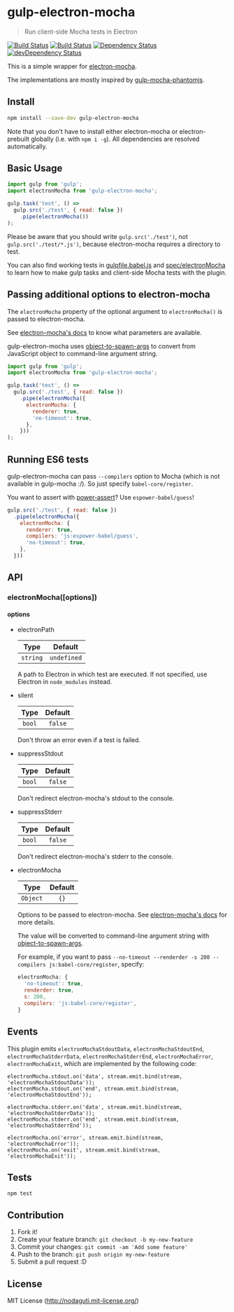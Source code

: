 # gulp-electron-mocha
> Run client-side Mocha tests in Electron

[![Build Status](https://travis-ci.org/nodaguti/gulp-electron-mocha.svg?branch=master)](https://travis-ci.org/nodaguti/gulp-electron-mocha)
[![Build Status](https://ci.appveyor.com/api/projects/status/github/nodaguti/gulp-electron-mocha?svg=true)](https://ci.appveyor.com/project/nodaguti/gulp-electron-mocha)
[![Dependency Status](https://david-dm.org/nodaguti/gulp-electron-mocha.svg)](https://david-dm.org/nodaguti/gulp-electron-mocha)
[![devDependency Status](https://david-dm.org/nodaguti/gulp-electron-mocha/dev-status.svg)](https://david-dm.org/nodaguti/gulp-electron-mocha#info=devDependencies)

This is a simple wrapper for [electron-mocha](https://github.com/jprichardson/electron-mocha).

The implementations are mostly inspired by [gulp-mocha-phantomjs](https://github.com/mrhooray/gulp-mocha-phantomjs).


## Install

```sh
npm install --save-dev gulp-electron-mocha
```

Note that you don't have to install either electron-mocha or electron-prebuilt globally (i.e. with `npm i -g`).
All dependencies are resolved automatically.


## Basic Usage

```javascript
import gulp from 'gulp';
import electronMocha from 'gulp-electron-mocha';

gulp.task('test', () =>
  gulp.src('./test', { read: false })
    .pipe(electronMocha())
);
```

Please be aware that you should write `gulp.src('./test')`, not `gulp.src('./test/*.js')`,
because electron-mocha requires a directory to test.

You can also find working tests in [gulpfile.babel.js](https://github.com/nodaguti/gulp-electron-mocha/blob/master/gulpfile.babel.js)
and [spec/electronMocha](https://github.com/nodaguti/gulp-electron-mocha/tree/master/spec/electronMocha)
to learn how to make gulp tasks and client-side Mocha tests with the plugin.


## Passing additional options to electron-mocha

The `electronMocha` property of the optional argument to `electronMocha()`
is passed to electron-mocha.

See [electron-mocha's docs](https://github.com/jprichardson/electron-mocha#run-tests)
to know what parameters are available.

gulp-electron-mocha uses [object-to-spawn-args](https://github.com/75lb/object-to-spawn-args)
to convert from JavaScript object to command-line argument string.

```javascript
import gulp from 'gulp';
import electronMocha from 'gulp-electron-mocha';

gulp.task('test', () =>
  gulp.src('./test', { read: false })
    .pipe(electronMocha({
      electronMocha: {
        renderer: true,
        'no-timeout': true,
      },
    }))
);
```


## Running ES6 tests

gulp-electron-mocha can pass `--compilers` option to Mocha (which is not available in gulp-mocha :/).
So just specify `babel-core/register`.

You want to assert with [power-assert](https://github.com/power-assert-js/power-assert)?
Use `espower-babel/guess`!

```javascript
gulp.src('./test', { read: false })
  .pipe(electronMocha({
    electronMocha: {
      renderer: true,
      compilers: 'js:espower-babel/guess',
      'no-timeout': true,
    },
  }))
```


## API

### electronMocha([options])
#### options

- electronPath

  | Type | Default |
  |:----:|:----:|
  | `string` | `undefined` |

  A path to Electron in which test are executed.
  If not specified, use Electron in `node_modules` instead.

- silent

  | Type | Default |
  |:----:|:----:|
  | `bool` | `false` |

  Don't throw an error even if a test is failed.

- suppressStdout

  | Type | Default |
  |:----:|:----:|
  | `bool` | `false` |

  Don't redirect electron-mocha's stdout to the console.

- suppressStderr

  | Type | Default |
  |:----:|:----:|
  | `bool` | `false` |

  Don't redirect electron-mocha's stderr to the console.

- electronMocha

  | Type | Default |
  |:----:|:----:|
  | `Object` | `{}` |

  Options to be passed to electron-mocha.
  See [electron-mocha's docs](https://github.com/jprichardson/electron-mocha#run-tests)
  for more details.

  The value will be converted to command-line argument string with
  [object-to-spawn-args](https://github.com/75lb/object-to-spawn-args).

  For example, if you want to pass `--no-timeout --renderder -s 200 --compilers js:babel-core/register`,
  specify:

  ```javascript
  electronMocha: {
    'no-timeout': true,
    renderder: true,
    s: 200,
    compilers: 'js:babel-core/register',
  }
  ```


## Events

This plugin emits `electronMochaStdoutData`, `electronMochaStdoutEnd`, `electronMochaStderrData`,
`electronMochaStderrEnd`, `electronMochaError`, `electronMochaExit`,
which are implemented by the following code:

```
electronMocha.stdout.on('data', stream.emit.bind(stream, 'electronMochaStdoutData'));
electronMocha.stdout.on('end', stream.emit.bind(stream, 'electronMochaStdoutEnd'));

electronMocha.stderr.on('data', stream.emit.bind(stream, 'electronMochaStderrData'));
electronMocha.stderr.on('end', stream.emit.bind(stream, 'electronMochaStderrEnd'));

electronMocha.on('error', stream.emit.bind(stream, 'electronMochaError'));
electronMocha.on('exit', stream.emit.bind(stream, 'electronMochaExit'));
```

## Tests
```
npm test
```

## Contribution

1. Fork it!
2. Create your feature branch: `git checkout -b my-new-feature`
3. Commit your changes: `git commit -am 'Add some feature'`
4. Push to the branch: `git push origin my-new-feature`
5. Submit a pull request :D

## License

MIT License (http://nodaguti.mit-license.org/)
